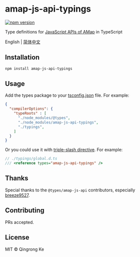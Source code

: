 # amap-js-api-typings

[![npm version](https://img.shields.io/npm/v/amap-js-api-typings.svg)](https://www.npmjs.com/package/amap-js-api-typings)

Type definitions for [JavaScript APIs of AMap](https://lbs.amap.com/api/javascript-api/summary) in TypeScript

English | [简体中文](./README-zh-hans.md)

## Installation

```sh
npm install amap-js-api-typings
```

## Usage

Add the types package to your [tsconfig.json](https://www.typescriptlang.org/docs/handbook/tsconfig-json.html#types-typeroots-and-types) file. For example:

```json
{
  "compilerOptions": {
    "typeRoots" : [
      "./node_modules/@types",
      "./node_modules/amap-js-api-typings",
      "./typings",
    ]
  }
}
```

Or you could use it with [triple-slash directive](https://www.typescriptlang.org/docs/handbook/triple-slash-directives.html). For example:

```ts
// ./typings/global.d.ts
/// <reference types="amap-js-api-typings" />
```

## Thanks

Special thanks to the `@types/amap-js-api` contributors, especially [breeze9527](https://github.com/breeze9527).

## Contributing

PRs accepted.

## License

MIT © Qingrong Ke
